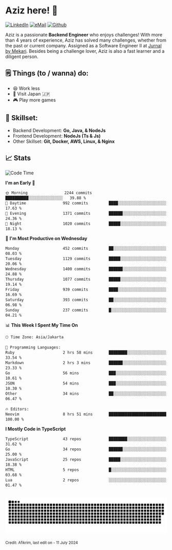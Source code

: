 # Aziz here! 👋

[![LinkedIn](https://img.shields.io/static/v1?message=afikrim&logo=linkedin&label=&color=0077B5&logoColor=white&labelColor=&style=for-the-badge)](https://www.linkedin.com/in/afikrim)
[![eMail](https://img.shields.io/static/v1?message=afikrim10@gmail.com&logo=gmail&label=&color=D14836&logoColor=white&labelColor=&style=for-the-badge)](mailto:afikrim10@gmail.com)
[![Github](https://komarev.com/ghpvc/?username=afikrim&label=Visitors&style=for-the-badge)](https://www.github.com/afikrim)

<!--Introduction-->
Aziz is a passionate **Backend Engineer** who enjoys challenges! With more than 4 years of experience, Aziz has solved many challenges, whether from the past or current company. Assigned as a Software Engineer II at [Jurnal by Mekari](https://jurnal.id). Besides being a challenge lover, Aziz is also a fast learner and a diligent person.

<!--Things TODO-->
## 🗒️ Things (to / wanna) do:

- 😆 Work less
- 🚀 Visit Japan 🇯🇵
- 🎮 Play more games

<!--Skillset-->
## 🏅 Skillset:

- Backend Development: **Go, Java, & NodeJs**
- Frontend Development: **NodeJs (Ts & Js)**
- Other Skillset: **Git, Docker, AWS, Linux, & Nginx**

## 📈 Stats  

<!--START_SECTION:waka-->
![Code Time](http://img.shields.io/badge/Code%20Time-2%2C023%20hrs%2049%20mins-blue)

**I'm an Early 🐤** 

```text
🌞 Morning                2244 commits        ██████████░░░░░░░░░░░░░░░   39.88 % 
🌆 Daytime                992 commits         ████░░░░░░░░░░░░░░░░░░░░░   17.63 % 
🌃 Evening                1371 commits        ██████░░░░░░░░░░░░░░░░░░░   24.36 % 
🌙 Night                  1020 commits        █████░░░░░░░░░░░░░░░░░░░░   18.13 % 
```
📅 **I'm Most Productive on Wednesday** 

```text
Monday                   452 commits         ██░░░░░░░░░░░░░░░░░░░░░░░   08.03 % 
Tuesday                  1129 commits        █████░░░░░░░░░░░░░░░░░░░░   20.06 % 
Wednesday                1400 commits        ██████░░░░░░░░░░░░░░░░░░░   24.88 % 
Thursday                 1077 commits        █████░░░░░░░░░░░░░░░░░░░░   19.14 % 
Friday                   939 commits         ████░░░░░░░░░░░░░░░░░░░░░   16.69 % 
Saturday                 393 commits         ██░░░░░░░░░░░░░░░░░░░░░░░   06.98 % 
Sunday                   237 commits         █░░░░░░░░░░░░░░░░░░░░░░░░   04.21 % 
```


📊 **This Week I Spent My Time On** 

```text
🕑︎ Time Zone: Asia/Jakarta

💬 Programming Languages: 
Ruby                     2 hrs 58 mins       ████████░░░░░░░░░░░░░░░░░   33.54 % 
Markdown                 2 hrs 3 mins        ██████░░░░░░░░░░░░░░░░░░░   23.33 % 
Go                       56 mins             ███░░░░░░░░░░░░░░░░░░░░░░   10.61 % 
JSON                     54 mins             ███░░░░░░░░░░░░░░░░░░░░░░   10.30 % 
Other                    34 mins             ██░░░░░░░░░░░░░░░░░░░░░░░   06.47 % 

🔥 Editors: 
Neovim                   8 hrs 51 mins       █████████████████████████   100.00 % 
```

**I Mostly Code in TypeScript** 

```text
TypeScript               43 repos            ████████░░░░░░░░░░░░░░░░░   31.62 % 
Go                       34 repos            ██████░░░░░░░░░░░░░░░░░░░   25.00 % 
JavaScript               25 repos            █████░░░░░░░░░░░░░░░░░░░░   18.38 % 
HTML                     5 repos             █░░░░░░░░░░░░░░░░░░░░░░░░   03.68 % 
Lua                      2 repos             ░░░░░░░░░░░░░░░░░░░░░░░░░   01.47 % 
```




<!--END_SECTION:waka-->


<br clear="both">

<div align="center">
  <img src="https://raw.githubusercontent.com/afikrim/afikrim/output/snake.svg" alt="Snake animation" />
</div>


<sub>Credit: Afikrim, last edit on - 11 July 2024</sub>
